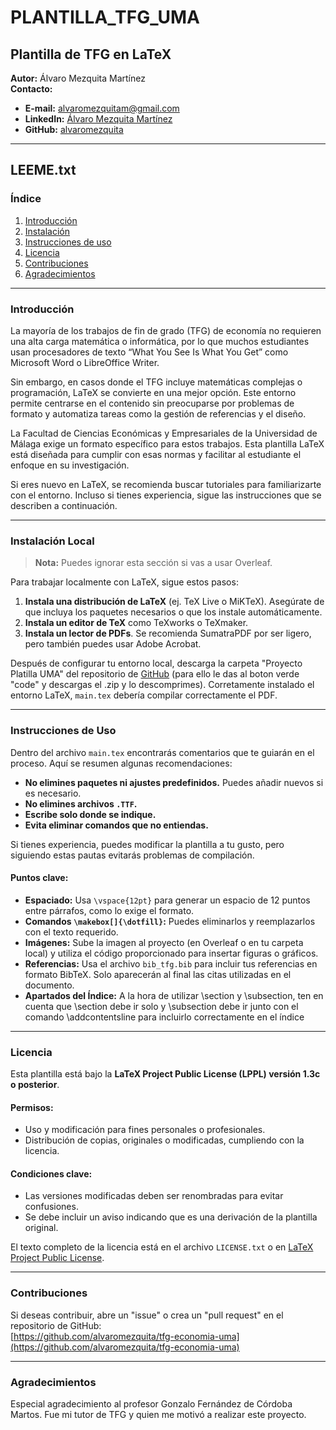 # PLANTILLA_TFG_UMA

## Plantilla de TFG en LaTeX

**Autor:** Álvaro Mezquita Martínez  
**Contacto:**  
- **E-mail:** alvaromezquitam@gmail.com  
- **LinkedIn:** [Álvaro Mezquita Martínez](https://www.linkedin.com/in/%C3%A1lvaro-mezquita-mart%C3%ADnez-35956919a?lipi=urn%3Ali%3Apage%3Ad_flagship3_profile_view_base_contact_details%3BdBE%2FVfG9S72HFS7%2BJsttxA%3D%3D)  
- **GitHub:** [alvaromezquita](https://github.com/alvaromezquita)

---

## LEEME.txt

### Índice

1. [Introducción](#introducción)  
2. [Instalación](#instalación-local)  
3. [Instrucciones de uso](#instrucciones-de-uso)  
4. [Licencia](#licencia)  
5. [Contribuciones](#contribuciones)  
6. [Agradecimientos](#agradecimientos)
---

### Introducción

La mayoría de los trabajos de fin de grado (TFG) de economía no requieren una alta carga matemática o informática, por lo que muchos estudiantes usan procesadores de texto “What You See Is What You Get” como Microsoft Word o LibreOffice Writer. 

Sin embargo, en casos donde el TFG incluye matemáticas complejas o programación, LaTeX se convierte en una mejor opción. Este entorno permite centrarse en el contenido sin preocuparse por problemas de formato y automatiza tareas como la gestión de referencias y el diseño.

La Facultad de Ciencias Económicas y Empresariales de la Universidad de Málaga exige un formato específico para estos trabajos. Esta plantilla LaTeX está diseñada para cumplir con esas normas y facilitar al estudiante el enfoque en su investigación.

Si eres nuevo en LaTeX, se recomienda buscar tutoriales para familiarizarte con el entorno. Incluso si tienes experiencia, sigue las instrucciones que se describen a continuación.

---

### Instalación Local

> **Nota:** Puedes ignorar esta sección si vas a usar Overleaf.

Para trabajar localmente con LaTeX, sigue estos pasos:

1. **Instala una distribución de LaTeX** (ej. TeX Live o MiKTeX). Asegúrate de que incluya los paquetes necesarios o que los instale automáticamente.
2. **Instala un editor de TeX** como TeXworks o TeXmaker.
3. **Instala un lector de PDFs**. Se recomienda SumatraPDF por ser ligero, pero también puedes usar Adobe Acrobat.

Después de configurar tu entorno local, descarga la carpeta "Proyecto Platilla UMA" del repositorio de [GitHub](https://github.com/alvaromezquita/tfg-economia-uma) (para ello le das al boton verde "code" y descargas el .zip y lo descomprimes). Corretamente instalado el entorno LaTeX, `main.tex` debería compilar correctamente el PDF.

---

### Instrucciones de Uso

Dentro del archivo `main.tex` encontrarás comentarios que te guiarán en el proceso. Aquí se resumen algunas recomendaciones:

- **No elimines paquetes ni ajustes predefinidos.** Puedes añadir nuevos si es necesario.  
- **No elimines archivos `.TTF`.**  
- **Escribe solo donde se indique.**  
- **Evita eliminar comandos que no entiendas.**

Si tienes experiencia, puedes modificar la plantilla a tu gusto, pero siguiendo estas pautas evitarás problemas de compilación.

#### Puntos clave:
- **Espaciado:** Usa `\vspace{12pt}` para generar un espacio de 12 puntos entre párrafos, como lo exige el formato.  
- **Comandos `\makebox[]{\dotfill}`:** Puedes eliminarlos y reemplazarlos con el texto requerido.  
- **Imágenes:** Sube la imagen al proyecto (en Overleaf o en tu carpeta local) y utiliza el código proporcionado para insertar figuras o gráficos.  
- **Referencias:** Usa el archivo `bib_tfg.bib` para incluir tus referencias en formato BibTeX. Solo aparecerán al final las citas utilizadas en el documento.
- **Apartados del Índice:** A la hora de utilizar \section y \subsection, ten en cuenta que \section debe ir solo y \subsection debe ir junto con el comando \addcontentsline para incluirlo correctamente en el índice
---

### Licencia

Esta plantilla está bajo la **LaTeX Project Public License (LPPL) versión 1.3c o posterior**.

#### Permisos:
- Uso y modificación para fines personales o profesionales.
- Distribución de copias, originales o modificadas, cumpliendo con la licencia.

#### Condiciones clave:
- Las versiones modificadas deben ser renombradas para evitar confusiones.
- Se debe incluir un aviso indicando que es una derivación de la plantilla original.

El texto completo de la licencia está en el archivo `LICENSE.txt` o en [LaTeX Project Public License](https://www.latex-project.org/lppl/).

---

### Contribuciones

Si deseas contribuir, abre un "issue" o crea un "pull request" en el repositorio de GitHub:  
[https://github.com/alvaromezquita/tfg-economia-uma](https://github.com/alvaromezquita/tfg-economia-uma)

--- 

### Agradecimientos 

Especial agradecimiento al profesor Gonzalo Fernández de Córdoba Martos. Fue mi tutor de TFG y quien me motivó a realizar este proyecto.
